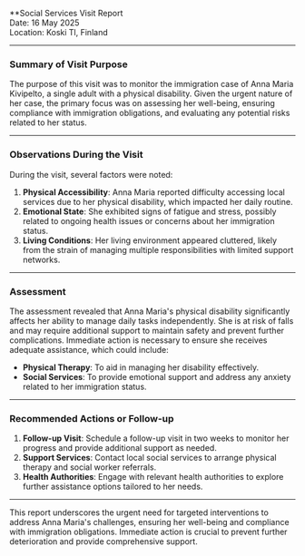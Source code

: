 

**Social Services Visit Report  
Date: 16 May 2025  
Location: Koski Tl, Finland  

---

### Summary of Visit Purpose  
The purpose of this visit was to monitor the immigration case of Anna Maria Kivipelto, a single adult with a physical disability. Given the urgent nature of her case, the primary focus was on assessing her well-being, ensuring compliance with immigration obligations, and evaluating any potential risks related to her status.  

---

### Observations During the Visit  
During the visit, several factors were noted:  
1. **Physical Accessibility**: Anna Maria reported difficulty accessing local services due to her physical disability, which impacted her daily routine.  
2. **Emotional State**: She exhibited signs of fatigue and stress, possibly related to ongoing health issues or concerns about her immigration status.  
3. **Living Conditions**: Her living environment appeared cluttered, likely from the strain of managing multiple responsibilities with limited support networks.  

---

### Assessment  
The assessment revealed that Anna Maria's physical disability significantly affects her ability to manage daily tasks independently. She is at risk of falls and may require additional support to maintain safety and prevent further complications. Immediate action is necessary to ensure she receives adequate assistance, which could include:  
- **Physical Therapy**: To aid in managing her disability effectively.  
- **Social Services**: To provide emotional support and address any anxiety related to her immigration status.  

---

### Recommended Actions or Follow-up  
1. **Follow-up Visit**: Schedule a follow-up visit in two weeks to monitor her progress and provide additional support as needed.  
2. **Support Services**: Contact local social services to arrange physical therapy and social worker referrals.  
3. **Health Authorities**: Engage with relevant health authorities to explore further assistance options tailored to her needs.  

---

This report underscores the urgent need for targeted interventions to address Anna Maria's challenges, ensuring her well-being and compliance with immigration obligations. Immediate action is crucial to prevent further deterioration and provide comprehensive support.